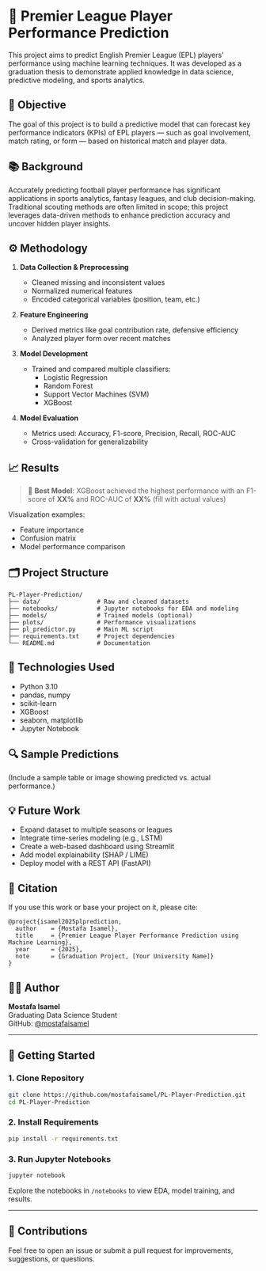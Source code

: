 # 🧠 Premier League Player Performance Prediction

This project aims to predict English Premier League (EPL) players' performance using machine learning techniques. It was developed as a graduation thesis to demonstrate applied knowledge in data science, predictive modeling, and sports analytics.

## 🎯 Objective

The goal of this project is to build a predictive model that can forecast key performance indicators (KPIs) of EPL players — such as goal involvement, match rating, or form — based on historical match and player data.

## 📚 Background

Accurately predicting football player performance has significant applications in sports analytics, fantasy leagues, and club decision-making. Traditional scouting methods are often limited in scope; this project leverages data-driven methods to enhance prediction accuracy and uncover hidden player insights.

## ⚙️ Methodology

1. **Data Collection & Preprocessing**
   - Cleaned missing and inconsistent values
   - Normalized numerical features
   - Encoded categorical variables (position, team, etc.)

2. **Feature Engineering**
   - Derived metrics like goal contribution rate, defensive efficiency
   - Analyzed player form over recent matches

3. **Model Development**
   - Trained and compared multiple classifiers:
     - Logistic Regression
     - Random Forest
     - Support Vector Machines (SVM)
     - XGBoost

4. **Model Evaluation**
   - Metrics used: Accuracy, F1-score, Precision, Recall, ROC-AUC
   - Cross-validation for generalizability

## 📈 Results

> 🥇 **Best Model**: XGBoost achieved the highest performance with an F1-score of **XX%** and ROC-AUC of **XX%** (fill with actual values)

Visualization examples:
- Feature importance
- Confusion matrix
- Model performance comparison

## 🗂️ Project Structure

```
PL-Player-Prediction/
├── data/                # Raw and cleaned datasets
├── notebooks/           # Jupyter notebooks for EDA and modeling
├── models/              # Trained models (optional)
├── plots/               # Performance visualizations
├── pl_predictor.py      # Main ML script
├── requirements.txt     # Project dependencies
└── README.md            # Documentation
```

## 🧪 Technologies Used

- Python 3.10
- pandas, numpy
- scikit-learn
- XGBoost
- seaborn, matplotlib
- Jupyter Notebook

## 🔍 Sample Predictions

(Include a sample table or image showing predicted vs. actual performance.)

## 💡 Future Work

- Expand dataset to multiple seasons or leagues
- Integrate time-series modeling (e.g., LSTM)
- Create a web-based dashboard using Streamlit
- Add model explainability (SHAP / LIME)
- Deploy model with a REST API (FastAPI)

## 📜 Citation

If you use this work or base your project on it, please cite:

```
@project{isamel2025plprediction,
  author    = {Mostafa Isamel},
  title     = {Premier League Player Performance Prediction using Machine Learning},
  year      = {2025},
  note      = {Graduation Project, [Your University Name]}
}
```

## 👨‍💻 Author

**Mostafa Isamel**  
Graduating Data Science Student  
GitHub: [@mostafaisamel](https://github.com/mostafaisamel)

---

## 🚀 Getting Started

### 1. Clone Repository

```bash
git clone https://github.com/mostafaisamel/PL-Player-Prediction.git
cd PL-Player-Prediction
```

### 2. Install Requirements

```bash
pip install -r requirements.txt
```

### 3. Run Jupyter Notebooks

```bash
jupyter notebook
```

Explore the notebooks in `/notebooks` to view EDA, model training, and results.

---

## 🤝 Contributions

Feel free to open an issue or submit a pull request for improvements, suggestions, or questions.
